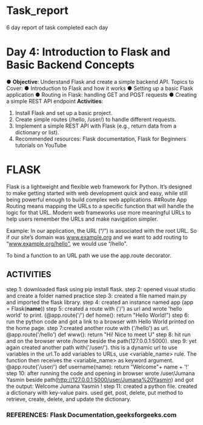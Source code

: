 # Task_report
 6 day report of task completed each day

# Day 4: Introduction to Flask and Basic Backend Concepts
 ● __Objective__: Understand Flask and create a simple backend API.
 Topics to Cover:
 ● Introduction to Flask and how it works
 ● Setting up a basic Flask application
 ● Routing in Flask: handling GET and POST requests
 ● Creating a simple REST API endpoint
 __Activities__:
 1. Install Flask and set up a basic project.
 2. Create simple routes (/hello, /user/<name>) to handle different
 requests.
 3. Implement a simple REST API with Flask (e.g., return data from a
 dictionary or list).
 4. Recommended resources: Flask documentation, Flask for Beginners
 tutorials on YouTube

# FLASK
Flask is a lightweight and flexible web framework for Python. It’s designed to make getting started with web development quick and easy, while still being powerful enough to build complex web applications.
##Route
App Routing means mapping the URLs to a specific function that will handle the logic for that URL. Modern web frameworks use more meaningful URLs to help users remember the URLs and make navigation simpler. 

Example: In our application, the URL (“/”) is associated with the root URL. So if our site’s domain was www.example.org and we want to add routing to “www.example.org/hello”, we would use “/hello”. 

To bind a function to an URL path we use the app.route decorator.

## ACTIVITIES
step 1: downloaded flask using pip install flask.
step 2: opened visual studio and create a folder named practice
step 3: created a file named main.py and imported the flask library.
step 4: created an instance named app (app = Flask(__name__))
step 5: created a route with ('/') as url and wrote 'hello world' to print.
(@app.route('/')
 def home():
    return "Hello World!")
step 6: run the python code and got a link to a browser with Hello World printed on the home page.
step 7:created another route with ('/hello') as url.
@app.route('/hello')
def www():
    return "Hi! Nice to meet U"
step 8: hit run and on the browser wrote /home beside the path(127.0.0.1:5000).
step 9: yet again created another path with('/user/<name>'). this is a dynamic url to use variables in the url.To add variables to URLs, use <variable_name> rule. The function then receives the <variable_name> as keyword argument.
@app.route('/user/<name>')
def username(name):
    return "Welcome"+ name + '!'
step 10: after running the code and opening in browser wrote /user/Jumana Yasmin beside path(http://127.0.0.1:5000/user/Jumana%20Yasmin)
and got the output:
Welcome Jumana Yasmin !
step 11: created a python file. created a dictionary with key-value pairs. used get, post, delete, put method to retrieve, create, delete, and update the dictionary.
### REFERENCES: Flask Documentation,geeksforgeeks.com
